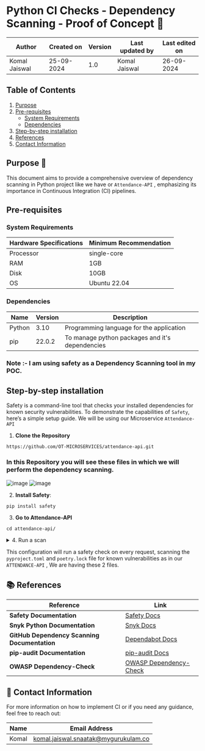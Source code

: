 # Python CI Checks - Dependency Scanning - Proof of Concept 🚀

| Author | Created on | Version | Last updated by | Last edited on |
|--------|------------|---------|----------------|----------------|
| Komal Jaiswal | 25-09-2024 | 1.0 | Komal Jaiswal  | 26-09-2024 |

## Table of Contents
1. [Purpose](#purpose)
2. [Pre-requisites](#pre-requisites)
   - [System Requirements](#system-requirements)
   - [Dependencies](#dependencies)
3. [Step-by-step installation](#step-by-step-installation)
4. [References](#references)
5. [Contact Information](#contact-information)

## Purpose 🎯
This document aims to provide a comprehensive overview of dependency scanning in Python project like we have or ```Attendance-API``` , emphasizing its importance in Continuous Integration (CI) pipelines.


## Pre-requisites

### System Requirements

| Hardware Specifications | Minimum Recommendation |
|-------------------------|------------------------|
| Processor               | single-core              |
| RAM                     | 1GB                    |
| Disk                    | 10GB                   |
| OS                      | Ubuntu 22.04           |

### Dependencies

| Name     | Version | Description                              |
|----------|---------|------------------------------------------|
| Python   | 3.10    | Programming language for the application |
| pip      | 22.0.2  | To manage python packages and it's dependencies|


### Note :- I am using safety as a Dependency Scanning tool in my POC.

## Step-by-step installation

Safety is a command-line tool that checks your installed dependencies for known security vulnerabilities. To demonstrate the capabilities of ```Safety```, here’s a simple setup guide. We will be using our Microservice ```Attendance-API```

1. **Clone the Repository**

```
https://github.com/OT-MICROSERVICES/attendance-api.git
```
### In this Repository you will see these files in which we will perform the dependency scanning.

![image](https://github.com/user-attachments/assets/732e63c8-d8d9-4aa7-afd3-ba304a1dea5f)
![image](https://github.com/user-attachments/assets/dd51547e-3445-44e4-81da-e09368ec99a1)


2. **Install Safety**:

```bash
pip install safety
```

3. **Go to Attendance-API**

```
cd attendance-api/
```
 
<details>
  <summary>4. Run a scan</summary>

  <details>
    <summary>1. First scan</summary>

    Run the scan on `pyproject.toml`:

    ```
    safety check -r pyproject.toml 
    ```

    ![First Scan Image](https://github.com/user-attachments/assets/54417b55-4943-46e8-aa1b-4c61967b62ff)

  </details>

  <details>
    <summary>2. Second scan</summary>

    Now run the scan on `poetry.lock`:

    ```
    safety check -r poetry.lock
    ```

    ![Second Scan Image 1](https://github.com/user-attachments/assets/62fcc804-4260-4529-ac2e-02e69df57197)
    ![Second Scan Image 2](https://github.com/user-attachments/assets/dece325d-abbc-4a78-a744-f713666dca35)
    ![Second Scan Image 3](https://github.com/user-attachments/assets/e257b470-898c-4e19-b479-2a2714b21d20)

  </details>

</details>



This configuration will run a safety check on every request, scanning the `pyproject.toml` and `poetry.lock` file for known vulnerabilities as in our ```ATTENDANCE-API``` , We are having these 2 files.


## 📚 References

| **Reference**                                                  | **Link**                                                                                          |
|---------------------------------------------------------------|---------------------------------------------------------------------------------------------------|
| **Safety Documentation**                                      | [Safety Docs](https://pyup.io/safety/)                                                           |
| **Snyk Python Documentation**                                 | [Snyk Docs](https://docs.snyk.io/products/snyk-open-source/language-and-package-manager-support/snyk-for-python) |
| **GitHub Dependency Scanning Documentation**                           | [Dependabot Docs](https://github.com/mygurukulam-p10/Documention/edit/main/Application%20CI%20Design/Python%20CI%20Checks/Dependency%20Scanning/README.md)                          |
| **pip-audit Documentation**                                   | [pip-audit Docs](https://pypi.org/project/pip-audit/)                                          |
| **OWASP Dependency-Check**                                   | [OWASP Dependency-Check](https://owasp.org/www-project-dependency-check/)                       |


## 📧 Contact Information

For more information on how to implement CI or if you need any guidance, feel free to reach out:

| Name  | Email Address                                  |
|-------|------------------------------------------------|
| Komal | komal.jaiswal.snaatak@mygurukulam.co           |

